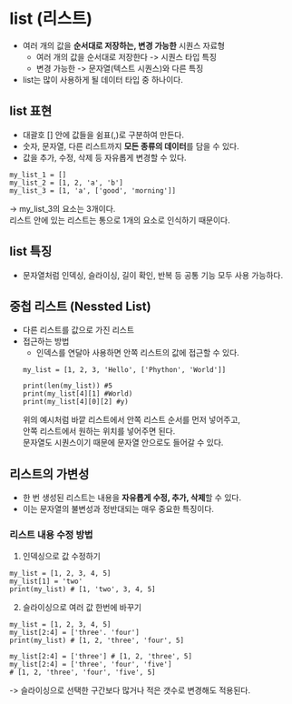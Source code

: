 # list (리스트)
- 여러 개의 값을 **순서대로 저장하는, 변경 가능한** 시퀀스 자료형  
    - 여러 개의 값을 순서대로 저장한다 -> 시퀀스 타입 특징  
    - 변경 가능한 -> 문자열(텍스트 시퀀스)와 다른 특징  
- list는 많이 사용하게 될 데이터 타입 중 하나이다.  
  
## list 표현
- 대괄호 [] 안에 값들을 쉼표(,)로 구분하여 만든다.  
- 숫자, 문자열, 다른 리스트까지 **모든 종류의 데이터**를 담을 수 있다.  
- 값을 추가, 수정, 삭제 등 자유롭게 변경할 수 있다.  
```
my_list_1 = []
my_list_2 = [1, 2, 'a', 'b']
my_list_3 = [1, 'a', ['good', 'morning']]
```
-> my_list_3의 요소는 3개이다.  
   리스트 안에 있는 리스트는 통으로 1개의 요소로 인식하기 때문이다.  
  
## list 특징
- 문자열처럼 인덱싱, 슬라이싱, 길이 확인, 반복 등 공통 기능 모두 사용 가능하다.  

## 중첩 리스트 (Nessted List)
- 다른 리스트를 값으로 가진 리스트  
- 접근하는 방법  
    - 인덱스를 연달아 사용하면 안쪽 리스트의 값에 접근할 수 있다.  
    ```
    my_list = [1, 2, 3, 'Hello', ['Phython', 'World']]

    print(len(my_list)) #5
    print(my_list[4][1] #World)
    print(my_list[4][0][2] #y)
    ```
    위의 예시처럼 바깥 리스트에서 안쪽 리스트 순서를 먼저 넣어주고,  
    안쪽 리스트에서 원하는 위치를 넣어주면 된다.  
    문자열도 시퀀스이기 때문에 문자열 안으로도 들어갈 수 있다.  
      
## 리스트의 가변성
- 한 번 생성된 리스트는 내용을 **자유롭게 수정, 추가, 삭제**할 수 있다.  
- 이는 문자열의 불변성과 정반대되는 매우 중요한 특징이다.  
### 리스트 내용 수정 방법
1. 인덱싱으로 값 수정하기  
```
my_list = [1, 2, 3, 4, 5]
my_list[1] = 'two'
print(my_list) # [1, 'two', 3, 4, 5]
```
2. 슬라이싱으로 여러 값 한번에 바꾸기
```
my_list = [1, 2, 3, 4, 5]
my_list[2:4] = ['three'. 'four']
print(my_list) # [1, 2, 'three', 'four', 5]

my_list[2:4] = ['three'] # [1, 2, 'three', 5]
my_list[2:4] = ['three', 'four', 'five']
# [1, 2, 'three', 'four', 'five', 5]
```
-> 슬라이싱으로 선택한 구간보다 많거나 적은 갯수로 변경해도 적용된다.  